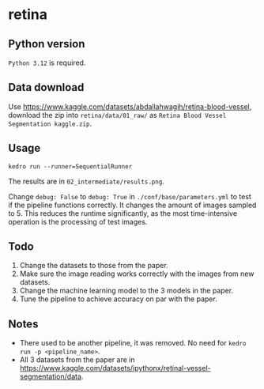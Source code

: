 # retina

## Python version

`Python 3.12` is required.

## Data download

Use <https://www.kaggle.com/datasets/abdallahwagih/retina-blood-vessel>, download the zip into `retina/data/01_raw/` as `Retina Blood Vessel Segmentation kaggle.zip`.

## Usage

`kedro run --runner=SequentialRunner`

The results are in `02_intermediate/results.png`.

Change `debug: False` to `debug: True` in `./conf/base/parameters.yml` to test if the pipeline functions correctly. It changes the amount of images sampled to 5. This reduces the runtime significantly, as the most time-intensive operation is the processing of test images.

## Todo

1. Change the datasets to those from the paper.
2. Make sure the image reading works correctly with the images from new datasets.
3. Change the machine learning model to the 3 models in the paper.
4. Tune the pipeline to achieve accuracy on par with the paper.

## Notes

- There used to be another pipeline, it was removed. No need for `kedro run -p <pipeline_name>`.
- All 3 datasets from the paper are in <https://www.kaggle.com/datasets/ipythonx/retinal-vessel-segmentation/data>.
